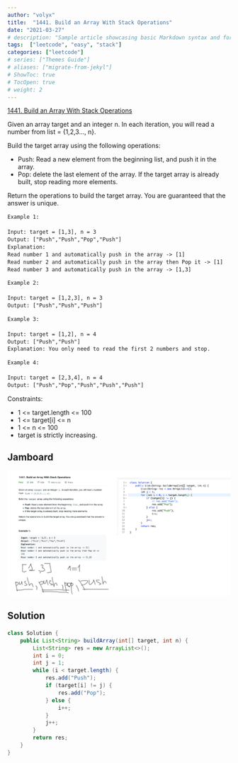 ```yaml
---
author: "volyx"
title:  "1441. Build an Array With Stack Operations"
date: "2021-03-27"
# description: "Sample article showcasing basic Markdown syntax and formatting for HTML elements."
tags:  ["leetcode", "easy", "stack"]
categories: ["leetcode"]
# series: ["Themes Guide"]
# aliases: ["migrate-from-jekyl"]
# ShowToc: true
# TocOpen: true
# weight: 2
---
```


[1441. Build an Array With Stack Operations](https://leetcode.com/problems/build-an-array-with-stack-operations/)

Given an array target and an integer n. In each iteration, you will read a number from  list = {1,2,3..., n}.

Build the target array using the following operations:

- Push: Read a new element from the beginning list, and push it in the array.
- Pop: delete the last element of the array.
    If the target array is already built, stop reading more elements.

Return the operations to build the target array. You are guaranteed that the answer is unique.

```txt
Example 1:

Input: target = [1,3], n = 3
Output: ["Push","Push","Pop","Push"]
Explanation: 
Read number 1 and automatically push in the array -> [1]
Read number 2 and automatically push in the array then Pop it -> [1]
Read number 3 and automatically push in the array -> [1,3]
```

```txt
Example 2:

Input: target = [1,2,3], n = 3
Output: ["Push","Push","Push"]
```

```txt
Example 3:

Input: target = [1,2], n = 4
Output: ["Push","Push"]
Explanation: You only need to read the first 2 numbers and stop.
```

```txt
Example 4:

Input: target = [2,3,4], n = 4
Output: ["Push","Pop","Push","Push","Push"]
```

Constraints:

- 1 <= target.length <= 100
- 1 <= target[i] <= n
- 1 <= n <= 100
- target is strictly increasing.

## Jamboard

![jam1](/images/1441_Build_an_Array_With_Stack_Operations.png)

## Solution

```java
class Solution {
    public List<String> buildArray(int[] target, int n) {
        List<String> res = new ArrayList<>();
        int i = 0;
        int j = 1;
        while (i < target.length) {
            res.add("Push");
            if (target[i] != j) {
                res.add("Pop");
            } else {
                i++;
            }
            j++;
        }
        return res;
    }
}
```
